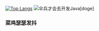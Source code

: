 

<!--
**yumubi/yumubi** is a ✨ _special_ ✨ repository because its `README.md` (this file) appears on your GitHub profile.
callio!
Here are some ideas to get you started:

- 🔭 I’m currently working on ...
- 🌱 I’m currently learning ...
- 👯 I’m looking to collaborate on ...
- 🤔 I’m looking for help with ...
- 💬 Ask me about ...
- 📫 How to reach me: ...
- 😄 Pronouns: ...
- ⚡ Fun fact: ...
-->
[![Top Langs](https://github-readme-stats.vercel.app/api/top-langs/?username=yumubi&layout=compact)](https://github.com/yumubi/github-readme-stats)
![伞兵才会去开发Java[doge]](https://tikolu.net/i/ovxxt)

### 菜鸡瑟瑟发抖
<!-- ![.NET](https://img.shields.io/badge/.NET-512BD4?style=flat-square&logo=C-Sharp&logoColor=ffffff)
![Java](https://img.shields.io/badge/-Java-007396?style=flat-square&logo=java&logoColor=ffffff)
![JavaScript](https://img.shields.io/badge/JavaScript-F7DF1E?style=flat-square&logo=JavaScript&logoColor=ffffff)
![Vue.js](https://img.shields.io/badge/-Vue.js-4FC08D?style=flat-square&logo=Vue.js&logoColor=ffffff) -->
<!-- ![GitHub commit activity](https://img.shields.io/github/commit-activity/m/yumubi/LeetCode-Daily)
![GitHub last commit](https://img.shields.io/github/last-commit/yumubi/LeetCode-Daily) -->

